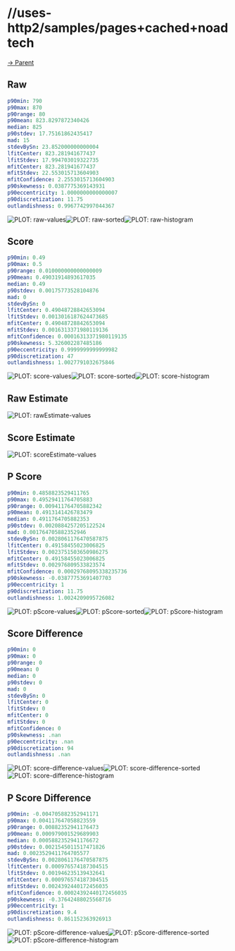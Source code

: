 
# //uses-http2/samples/pages+cached+noadtech

[→ Parent](../..)


## Raw


```yaml
p90min: 790
p90max: 870
p90range: 80
p90mean: 823.8297872340426
median: 825
p90stdev: 17.75161862435417
mad: 15
stdevBySn: 23.852000000000004
lfitCenter: 823.281941677437
lfitStdev: 17.994703019322735
mfitCenter: 823.281941677437
mfitStdev: 22.553015713604903
mfitConfidence: 2.2553015713604903
p90skewness: 0.0387775369143931
p90eccentricity: 1.0000000000000007
p90discretization: 11.75
outlandishness: 0.9967742997044367

```

![PLOT: raw-values](./raw/values.svg)![PLOT: raw-sorted](./raw/sorted.svg)![PLOT: raw-histogram](./raw/histogram.svg)
## Score


```yaml
p90min: 0.49
p90max: 0.5
p90range: 0.010000000000000009
p90mean: 0.49031914893617035
median: 0.49
p90stdev: 0.00175773528104876
mad: 0
stdevBySn: 0
lfitCenter: 0.49048728842653094
lfitStdev: 0.0013016187624473685
mfitCenter: 0.49048728842653094
mfitStdev: 0.0016313371980119136
mfitConfidence: 0.00016313371980119135
p90skewness: 5.326002287485186
p90eccentricity: 0.9999999999999982
p90discretization: 47
outlandishness: 1.0027791032675846

```

![PLOT: score-values](./score/values.svg)![PLOT: score-sorted](./score/sorted.svg)![PLOT: score-histogram](./score/histogram.svg)
## Raw Estimate

![PLOT: rawEstimate-values](./rawEstimate/values.svg)
## Score Estimate

![PLOT: scoreEstimate-values](./scoreEstimate/values.svg)
## P Score


```yaml
p90min: 0.4858823529411765
p90max: 0.49529411764705883
p90range: 0.009411764705882342
p90mean: 0.4913141426783479
median: 0.4911764705882353
p90stdev: 0.0020884257205122524
mad: 0.001764705882352946
stdevBySn: 0.0028061176470587875
lfitCenter: 0.49158455023006825
lfitStdev: 0.0023751503650986275
mfitCenter: 0.49158455023006825
mfitStdev: 0.002976809533823574
mfitConfidence: 0.00029768095338235736
p90skewness: -0.03877753691407703
p90eccentricity: 1
p90discretization: 11.75
outlandishness: 1.0024209095726082

```

![PLOT: pScore-values](./pScore/values.svg)![PLOT: pScore-sorted](./pScore/sorted.svg)![PLOT: pScore-histogram](./pScore/histogram.svg)
## Score Difference


```yaml
p90min: 0
p90max: 0
p90range: 0
p90mean: 0
median: 0
p90stdev: 0
mad: 0
stdevBySn: 0
lfitCenter: 0
lfitStdev: 0
mfitCenter: 0
mfitStdev: 0
mfitConfidence: 0
p90skewness: .nan
p90eccentricity: .nan
p90discretization: 94
outlandishness: .nan

```

![PLOT: score-difference-values](./score-difference/values.svg)![PLOT: score-difference-sorted](./score-difference/sorted.svg)![PLOT: score-difference-histogram](./score-difference/histogram.svg)
## P Score Difference


```yaml
p90min: -0.004705882352941171
p90max: 0.004117647058823559
p90range: 0.00882352941176473
p90mean: 0.000979001529689903
median: 0.0005882352941176672
p90stdev: 0.0021545011517471826
mad: 0.0023529411764705577
stdevBySn: 0.0028061176470587875
lfitCenter: 0.000976574187304515
lfitStdev: 0.001946235139432641
mfitCenter: 0.000976574187304515
mfitStdev: 0.0024392440172456035
mfitConfidence: 0.00024392440172456035
p90skewness: -0.37642488025568716
p90eccentricity: 1
p90discretization: 9.4
outlandishness: 0.861152363926913

```

![PLOT: pScore-difference-values](./pScore-difference/values.svg)![PLOT: pScore-difference-sorted](./pScore-difference/sorted.svg)![PLOT: pScore-difference-histogram](./pScore-difference/histogram.svg)